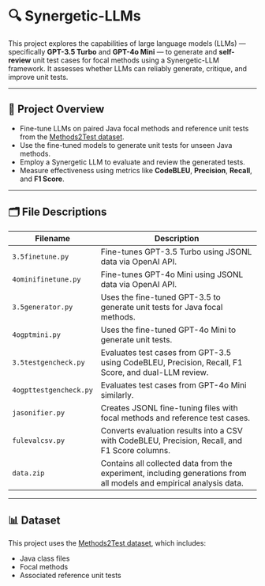 # 🔍 Synergetic-LLMs

This project explores the capabilities of large language models (LLMs) — specifically **GPT-3.5 Turbo** and **GPT-4o Mini** — to generate and **self-review** unit test cases for focal methods using a Synergetic-LLM framework. It assesses whether LLMs can reliably generate, critique, and improve unit tests.

---

## 🧠 Project Overview

- Fine-tune LLMs on paired Java focal methods and reference unit tests from the [Methods2Test dataset](https://github.com/Software-Systems-Lab/Methods2Test).
- Use the fine-tuned models to generate unit tests for unseen Java methods.
- Employ a Synergetic LLM to evaluate and review the generated tests.
- Measure effectiveness using metrics like **CodeBLEU**, **Precision**, **Recall**, and **F1 Score**.

---

## 🗂️ File Descriptions

| Filename               | Description |
|------------------------|-------------|
| `3.5finetune.py`        | Fine-tunes GPT-3.5 Turbo using JSONL data via OpenAI API. |
| `4ominifinetune.py`     | Fine-tunes GPT-4o Mini using JSONL data via OpenAI API. |
| `3.5generator.py`       | Uses the fine-tuned GPT-3.5 to generate unit tests for Java focal methods. |
| `4ogptmini.py`          | Uses the fine-tuned GPT-4o Mini to generate unit tests. |
| `3.5testgencheck.py`    | Evaluates test cases from GPT-3.5 using CodeBLEU, Precision, Recall, F1 Score, and dual-LLM review. |
| `4ogpttestgencheck.py`  | Evaluates test cases from GPT-4o Mini similarly. |
| `jasonifier.py`         | Creates JSONL fine-tuning files with focal methods and reference test cases. |
| `fulevalcsv.py`         | Converts evaluation results into a CSV with CodeBLEU, Precision, Recall, and F1 Score columns. |
| `data.zip`              | Contains all collected data from the experiment, including generations from all models and empirical analysis data. |

---

## 📊 Dataset

This project uses the [Methods2Test dataset](https://github.com/Software-Systems-Lab/Methods2Test), which includes:
- Java class files
- Focal methods
- Associated reference unit tests
